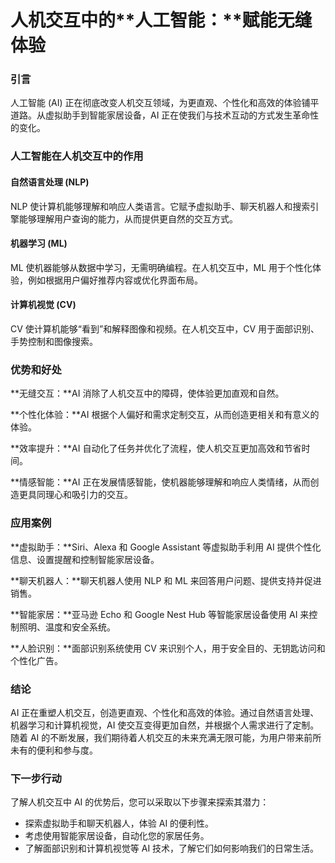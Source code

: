 # 人机交互中的**人工智能：**赋能无缝体验

### 引言

人工智能 (AI) 正在彻底改变人机交互领域，为更直观、个性化和高效的体验铺平道路。从虚拟助手到智能家居设备，AI 正在使我们与技术互动的方式发生革命性的变化。

### 人工智能在人机交互中的作用

#### 自然语言处理 (NLP)

NLP 使计算机能够理解和响应人类语言。它赋予虚拟助手、聊天机器人和搜索引擎能够理解用户查询的能力，从而提供更自然的交互方式。

#### 机器学习 (ML)

ML 使机器能够从数据中学习，无需明确编程。在人机交互中，ML 用于个性化体验，例如根据用户偏好推荐内容或优化界面布局。

#### 计算机视觉 (CV)

CV 使计算机能够“看到”和解释图像和视频。在人机交互中，CV 用于面部识别、手势控制和图像搜索。

### 优势和好处

**无缝交互：**AI 消除了人机交互中的障碍，使体验更加直观和自然。

**个性化体验：**AI 根据个人偏好和需求定制交互，从而创造更相关和有意义的体验。

**效率提升：**AI 自动化了任务并优化了流程，使人机交互更加高效和节省时间。

**情感智能：**AI 正在发展情感智能，使机器能够理解和响应人类情绪，从而创造更具同理心和吸引力的交互。

### 应用案例

**虚拟助手：**Siri、Alexa 和 Google Assistant 等虚拟助手利用 AI 提供个性化信息、设置提醒和控制智能家居设备。

**聊天机器人：**聊天机器人使用 NLP 和 ML 来回答用户问题、提供支持并促进销售。

**智能家居：**亚马逊 Echo 和 Google Nest Hub 等智能家居设备使用 AI 来控制照明、温度和安全系统。

**人脸识别：**面部识别系统使用 CV 来识别个人，用于安全目的、无钥匙访问和个性化广告。

### 结论

AI 正在重塑人机交互，创造更直观、个性化和高效的体验。通过自然语言处理、机器学习和计算机视觉，AI 使交互变得更加自然，并根据个人需求进行了定制。随着 AI 的不断发展，我们期待着人机交互的未来充满无限可能，为用户带来前所未有的便利和参与度。

### 下一步行动

了解人机交互中 AI 的优势后，您可以采取以下步骤来探索其潜力：

* 探索虚拟助手和聊天机器人，体验 AI 的便利性。
* 考虑使用智能家居设备，自动化您的家居任务。
* 了解面部识别和计算机视觉等 AI 技术，了解它们如何影响我们的日常生活。
